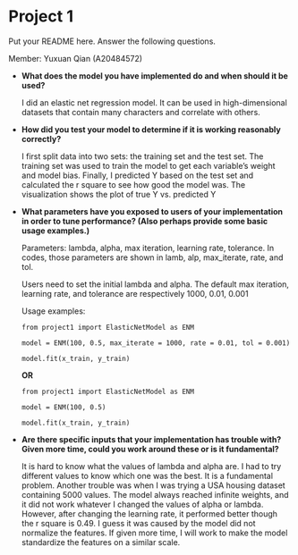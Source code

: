 # Project 1 

Put your README here. Answer the following questions.

Member: Yuxuan Qian (A20484572)

* __What does the model you have implemented do and when should it be used?__

  I did an elastic net regression model. It can be used in high-dimensional datasets that contain many characters and correlate with others.  
  
* __How did you test your model to determine if it is working reasonably correctly?__

  I first split data into two sets: the training set and the test set.  The training set was used to train the model to get each variable’s weight and model bias. Finally, I predicted Y based on the test set and calculated the r square to see how good the model was.  The visualization shows the plot of true Y vs. predicted Y
    
* __What parameters have you exposed to users of your implementation in order to tune performance? (Also perhaps provide some basic usage examples.)__

  Parameters: lambda, alpha, max iteration, learning rate, tolerance. In codes, those parameters are shown in lamb, alp, max_iterate, rate, and tol.
  
  Users need to set the initial lambda and alpha. The default max iteration, learning rate, and tolerance are respectively 1000, 0.01, 0.001
  
  Usage examples:
  ```
  from project1 import ElasticNetModel as ENM
  
  model = ENM(100, 0.5, max_iterate = 1000, rate = 0.01, tol = 0.001)
  
  model.fit(x_train, y_train)
  ```
  
  __OR__
  
  ```
  from project1 import ElasticNetModel as ENM
  
  model = ENM(100, 0.5)
  
  model.fit(x_train, y_train)
  ```


* __Are there specific inputs that your implementation has trouble with? Given more time, could you work around these or is it fundamental?__

  It is hard to know what the values of lambda and alpha are. I had to try different values to know which one was the best. It is a fundamental problem. Another trouble was when I was trying a USA housing dataset containing 5000 values. The model always reached infinite weights, and it did not work whatever I changed the values of alpha or lambda. However, after changing the learning rate, it performed better though the r square is 0.49. I guess it was caused by the model did not normalize the features. If given more time, I will work to make the model standardize the features on a similar scale. 

